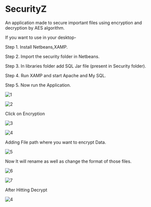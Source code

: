 # SecurityZ
An application made to secure important files using encryption and decryption by AES algorithm.

If you want to use in your desktop-

Step 1. Install Netbeans,XAMP.

Step 2. Import the security folder in Netbeans.

Step 3. In libraries folder add SQL Jar file (present in Security folder).

Step 4. Run XAMP and start Apache and My SQL.

Step 5. Now run the Application.

![1](https://user-images.githubusercontent.com/45159091/181970307-0ecc824d-2e96-4813-a0bb-cb8536e3c542.png)


![2](https://user-images.githubusercontent.com/45159091/181964359-e07c8b1c-96cf-4ecf-afd5-e028499387eb.png)

Click on Encryption

![3](https://user-images.githubusercontent.com/45159091/181964390-dd5441df-4fc1-4e34-bed8-4da048e85026.png)

![4](https://user-images.githubusercontent.com/45159091/181965014-75f3c78a-5588-44f3-a7d2-1c5638455bab.png)

Adding File path where you want to encrypt Data.

![5](https://user-images.githubusercontent.com/45159091/181965178-8b01b302-6f6d-4241-afa9-4b1d3e2c2eae.png)

Now It will rename as well as change the format of those files.

![6](https://user-images.githubusercontent.com/45159091/181965900-754351f4-6273-464b-9402-e087b0a2e924.png)

![7](https://user-images.githubusercontent.com/45159091/181966479-0d0b9e75-065c-49d4-8d51-75c2d4f6ffa5.png)

After Hitting Decrypt

![4](https://user-images.githubusercontent.com/45159091/181966552-d86569ac-d5fe-41e5-bfdf-11bcdff56565.png)
